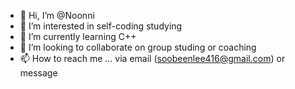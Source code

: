- 👋 Hi, I’m @Noonni
- 👀 I’m interested in self-coding studying
- 🌱 I’m currently learning C++
- 💞️ I’m looking to collaborate on group studing or coaching
- 📫 How to reach me ...
  via email (soobeenlee416@gmail.com) or message

<!---
Noonni/Noonni is a ✨ special ✨ repository because its `README.md` (this file) appears on your GitHub profile.
You can click the Preview link to take a look at your changes.
--->
